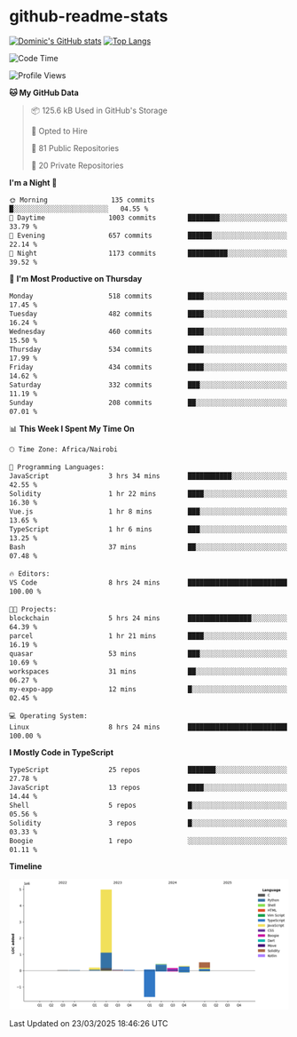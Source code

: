 # github-readme-stats
[![Dominic's GitHub stats](https://github-readme-stats.vercel.app/api?username=Domengo&show_icons=true)](https://github.com/anuraghazra/github-readme-stats)
[![Top Langs](https://github-readme-stats.vercel.app/api/top-langs/?username=Domengo&show_icons=true)](https://github.com/Domengo/github-readme-stats)

<!--START_SECTION:waka-->
![Code Time](http://img.shields.io/badge/Code%20Time-1%2C056%20hrs%2031%20mins-blue)

![Profile Views](http://img.shields.io/badge/Profile%20Views-1-blue)

**🐱 My GitHub Data** 

> 📦 125.6 kB Used in GitHub's Storage 
 > 
> 💼 Opted to Hire
 > 
> 📜 81 Public Repositories 
 > 
> 🔑 20 Private Repositories 
 > 
**I'm a Night 🦉** 

```text
🌞 Morning                135 commits         █░░░░░░░░░░░░░░░░░░░░░░░░   04.55 % 
🌆 Daytime                1003 commits        ████████░░░░░░░░░░░░░░░░░   33.79 % 
🌃 Evening                657 commits         ██████░░░░░░░░░░░░░░░░░░░   22.14 % 
🌙 Night                  1173 commits        ██████████░░░░░░░░░░░░░░░   39.52 % 
```
📅 **I'm Most Productive on Thursday** 

```text
Monday                   518 commits         ████░░░░░░░░░░░░░░░░░░░░░   17.45 % 
Tuesday                  482 commits         ████░░░░░░░░░░░░░░░░░░░░░   16.24 % 
Wednesday                460 commits         ████░░░░░░░░░░░░░░░░░░░░░   15.50 % 
Thursday                 534 commits         ████░░░░░░░░░░░░░░░░░░░░░   17.99 % 
Friday                   434 commits         ████░░░░░░░░░░░░░░░░░░░░░   14.62 % 
Saturday                 332 commits         ███░░░░░░░░░░░░░░░░░░░░░░   11.19 % 
Sunday                   208 commits         ██░░░░░░░░░░░░░░░░░░░░░░░   07.01 % 
```


📊 **This Week I Spent My Time On** 

```text
🕑︎ Time Zone: Africa/Nairobi

💬 Programming Languages: 
JavaScript               3 hrs 34 mins       ███████████░░░░░░░░░░░░░░   42.55 % 
Solidity                 1 hr 22 mins        ████░░░░░░░░░░░░░░░░░░░░░   16.30 % 
Vue.js                   1 hr 8 mins         ███░░░░░░░░░░░░░░░░░░░░░░   13.65 % 
TypeScript               1 hr 6 mins         ███░░░░░░░░░░░░░░░░░░░░░░   13.25 % 
Bash                     37 mins             ██░░░░░░░░░░░░░░░░░░░░░░░   07.48 % 

🔥 Editors: 
VS Code                  8 hrs 24 mins       █████████████████████████   100.00 % 

🐱‍💻 Projects: 
blockchain               5 hrs 24 mins       ████████████████░░░░░░░░░   64.39 % 
parcel                   1 hr 21 mins        ████░░░░░░░░░░░░░░░░░░░░░   16.19 % 
quasar                   53 mins             ███░░░░░░░░░░░░░░░░░░░░░░   10.69 % 
workspaces               31 mins             ██░░░░░░░░░░░░░░░░░░░░░░░   06.27 % 
my-expo-app              12 mins             █░░░░░░░░░░░░░░░░░░░░░░░░   02.45 % 

💻 Operating System: 
Linux                    8 hrs 24 mins       █████████████████████████   100.00 % 
```

**I Mostly Code in TypeScript** 

```text
TypeScript               25 repos            ███████░░░░░░░░░░░░░░░░░░   27.78 % 
JavaScript               13 repos            ████░░░░░░░░░░░░░░░░░░░░░   14.44 % 
Shell                    5 repos             █░░░░░░░░░░░░░░░░░░░░░░░░   05.56 % 
Solidity                 3 repos             █░░░░░░░░░░░░░░░░░░░░░░░░   03.33 % 
Boogie                   1 repo              ░░░░░░░░░░░░░░░░░░░░░░░░░   01.11 % 
```



**Timeline**

![Lines of Code chart](https://raw.githubusercontent.com/Domengo/Domengo/main/assets/bar_graph.png)


 Last Updated on 23/03/2025 18:46:26 UTC
<!--END_SECTION:waka-->


